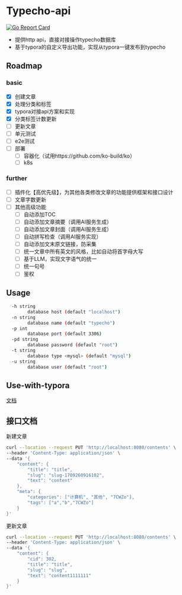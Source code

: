 # Typecho-api

[![Go Report Card](https://goreportcard.com/badge/github.com/lwabish/typecho-api)](https://goreportcard.com/report/github.com/lwabish/typecho-api)

- 提供http api，直接对接操作typecho数据库
- 基于typora的自定义导出功能，实现从typora一键发布到typecho

## Roadmap

### basic

- [x] 创建文章
- [x] 处理分类和标签
- [x] typora对接api方案和实现
- [x] 分类标签计数更新
- [ ] 更新文章
- [ ] 单元测试
- [ ] e2e测试
- [ ] 部署
  - [ ] 容器化（试用https://github.com/ko-build/ko）
  - [ ] k8s

### further

- [ ] 插件化【高优先级】，为其他各类修改文章的功能提供框架和接口设计
- [ ] 文章字数更新
- [ ] 其他高级功能
  - [ ] 自动添加TOC
  - [ ] 自动添加文章摘要（调用AI服务生成）
  - [ ] 自动添加文章封面（调用AI服务生成）
  - [ ] 自动拼写检查（调用AI服务实现）
  - [ ] 自动添加文末原文链接，防采集
  - [ ] 统一文章中所有英文的风格，比如自动将首字母大写
  - [ ] 基于LLM，实现文字语气的统一
  - [ ] 统一句号
  - [ ] 鉴权

## Usage

```bash
  -h string
    	database host (default "localhost")
  -n string
    	database name (default "typecho")
  -p int
    	database port (default 3306)
  -pd string
    	database password (default "root")
  -t string
    	database type <mysql> (default "mysql")
  -u string
    	database user (default "root")
```

## Use-with-typora

[文档](./client/Readme.md)

## 接口文档

新建文章
```bash
curl --location --request PUT 'http://localhost:8080/contents' \
--header 'Content-Type: application/json' \
--data '{
    "content": {
        "title": "title",
        "slug": "slug-1709260916102",
        "text": "content"
    },
    "meta": {
        "categories": ["计算机", "其他", "7CWZo"],
        "tags": ["a","b","7CWZo"]
    }
}'
```

更新文章
```bash
curl --location --request PUT 'http://localhost:8080/contents' \
--header 'Content-Type: application/json' \
--data '{
    "content": {
        "cid": 302,
        "title": "title",
        "slug": "slug",
        "text": "content1111111"
    }
}'
```
